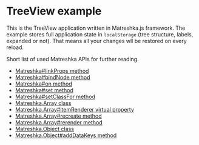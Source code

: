 # TreeView example
This is the TreeView application written in Matreshka.js framework. The example stores full application state in ``localStorage`` (tree structure, labels, expanded or not). That means all your changes wll be restored on every reload.

Short list of used Matreshka APIs for further reading.
- [Matreshka#linkProps method](http://matreshka.io/#!Matreshka-linkProps)
- [Matreshka#bindNode method](http://matreshka.io/#!Matreshka-bindNode)
- [Matreshka#on method](http://matreshka.io/#!Matreshka-on)
- [Matreshka#set method](http://matreshka.io/#!Matreshka-set)
- [Matreshka#setClassFor method](http://matreshka.io/#!Matreshka-setClassFor)
- [Matreshka.Array class](http://matreshka.io/#!Matreshka.Array)
- [Matreshka.Array#itemRenderer virtual property](http://matreshka.io/#!Matreshka.Array-itemRenderer)
- [Matreshka.Array#recreate method](http://matreshka.io/#!Matreshka.Array-recreate)
- [Matreshka.Array#rerender method](http://matreshka.io/#!Matreshka.Array-rerender)
- [Matreshka.Object class](http://matreshka.io/#!Matreshka.Object)
- [Matreshka.Object#addDataKeys method](http://matreshka.io/#!Matreshka.Object-addDataKeys)
